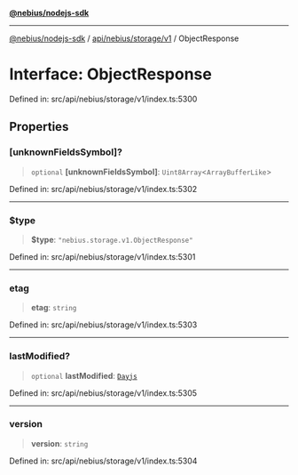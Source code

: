 [**@nebius/nodejs-sdk**](../../../../../README.md)

---

[@nebius/nodejs-sdk](../../../../../README.md) / [api/nebius/storage/v1](../README.md) / ObjectResponse

# Interface: ObjectResponse

Defined in: src/api/nebius/storage/v1/index.ts:5300

## Properties

### \[unknownFieldsSymbol\]?

> `optional` **\[unknownFieldsSymbol\]**: `Uint8Array`\<`ArrayBufferLike`\>

Defined in: src/api/nebius/storage/v1/index.ts:5302

---

### $type

> **$type**: `"nebius.storage.v1.ObjectResponse"`

Defined in: src/api/nebius/storage/v1/index.ts:5301

---

### etag

> **etag**: `string`

Defined in: src/api/nebius/storage/v1/index.ts:5303

---

### lastModified?

> `optional` **lastModified**: [`Dayjs`](../../../../../runtime/protos/core/dayjs/classes/Dayjs.md)

Defined in: src/api/nebius/storage/v1/index.ts:5305

---

### version

> **version**: `string`

Defined in: src/api/nebius/storage/v1/index.ts:5304
